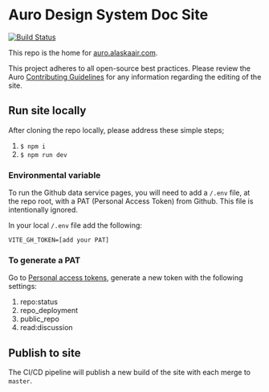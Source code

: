 # Auro Design System Doc Site

[![Build Status](https://itsals.visualstudio.com/Auro%20Design%20System/_apis/build/status/auro-docsite/auro-docsite%20CI?branchName=master)](https://itsals.visualstudio.com/Auro%20Design%20System/_build/latest?definitionId=5591&branchName=master) 

This repo is the home for [auro.alaskaair.com](https://auro.alaskaair.com).

This project adheres to all open-source best practices. Please review the Auro [Contributing Guidelines](https://auro.alaskaair.com/getting-started/developers/contributing) for any information regarding the editing of the site. 

## Run site locally

After cloning the repo locally, please address these simple steps; 

1. `$ npm i`
1. `$ npm run dev`

### Environmental variable

To run the Github data service pages, you will need to add a `/.env` file, at the repo root, with a PAT (Personal Access Token) from Github. This file is intentionally ignored. 

In your local `/.env` file add the following: 

```
VITE_GH_TOKEN=[add your PAT]
```

### To generate a PAT

Go to [Personal access tokens](https://github.com/settings/tokens), generate a new token with the following settings:

1. repo:status
1. repo_deployment
1. public_repo
1. read:discussion

## Publish to site

The CI/CD pipeline will publish a new build of the site with each merge to `master`. 

